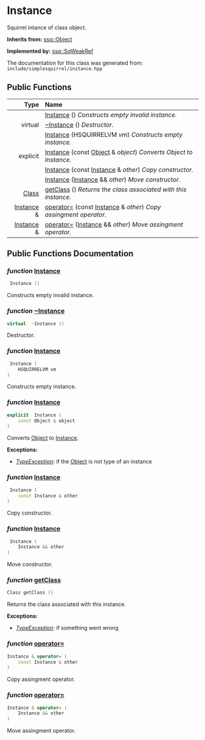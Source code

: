Instance
===================================

Squirrel intance of class object. 

**Inherits from:** [ssq::Object](ssq_Object.html)

**Implemented by:** [ssq::SqWeakRef](ssq_SqWeakRef.html)

The documentation for this class was generated from: `include/simplesquirrel/instance.hpp`



## Public Functions

| Type | Name |
| -------: | :------- |
|   | [Instance](#b41af8a5) ()  _Constructs empty invalid instance._ |
|  virtual  | [~Instance](#51cc576c) ()  _Destructor._ |
|   | [Instance](#eb3f50bc) (HSQUIRRELVM _vm_)  _Constructs empty instance._ |
|  explicit  | [Instance](#d77bf014) (const [Object](ssq_Object.html) & _object_)  _Converts Object to Instance._ |
|   | [Instance](#c9c09f09) (const [Instance](ssq_Instance.html) & _other_)  _Copy constructor._ |
|   | [Instance](#843872fd) ([Instance](ssq_Instance.html) && _other_)  _Move constructor._ |
|  [Class](ssq_Class.html) | [getClass](#6e073bbf) ()  _Returns the class associated with this instance._ |
|  [Instance](ssq_Instance.html) & | [operator=](#e85e3e1a) (const [Instance](ssq_Instance.html) & _other_)  _Copy assingment operator._ |
|  [Instance](ssq_Instance.html) & | [operator=](#4cd45110) ([Instance](ssq_Instance.html) && _other_)  _Move assingment operator._ |


## Public Functions Documentation

### _function_ <a id="b41af8a5" href="#b41af8a5">Instance</a>

```cpp
 Instance () 
```

Constructs empty invalid instance. 

### _function_ <a id="51cc576c" href="#51cc576c">~Instance</a>

```cpp
virtual  ~Instance () 
```

Destructor. 

### _function_ <a id="eb3f50bc" href="#eb3f50bc">Instance</a>

```cpp
 Instance (
    HSQUIRRELVM vm
) 
```

Constructs empty instance. 

### _function_ <a id="d77bf014" href="#d77bf014">Instance</a>

```cpp
explicit  Instance (
    const Object & object
) 
```

Converts [Object](ssq_Object.html) to [Instance](ssq_Instance.html). 

**Exceptions:**
* _[TypeException](ssq_TypeException.html):_ if the [Object](ssq_Object.html) is not type of an instance 


### _function_ <a id="c9c09f09" href="#c9c09f09">Instance</a>

```cpp
 Instance (
    const Instance & other
) 
```

Copy constructor. 

### _function_ <a id="843872fd" href="#843872fd">Instance</a>

```cpp
 Instance (
    Instance && other
) 
```

Move constructor. 

### _function_ <a id="6e073bbf" href="#6e073bbf">getClass</a>

```cpp
Class getClass () 
```

Returns the class associated with this instance. 

**Exceptions:**
* _[TypeException](ssq_TypeException.html):_ if something went wrong 


### _function_ <a id="e85e3e1a" href="#e85e3e1a">operator=</a>

```cpp
Instance & operator= (
    const Instance & other
) 
```

Copy assingment operator. 

### _function_ <a id="4cd45110" href="#4cd45110">operator=</a>

```cpp
Instance & operator= (
    Instance && other
) 
```

Move assingment operator. 



